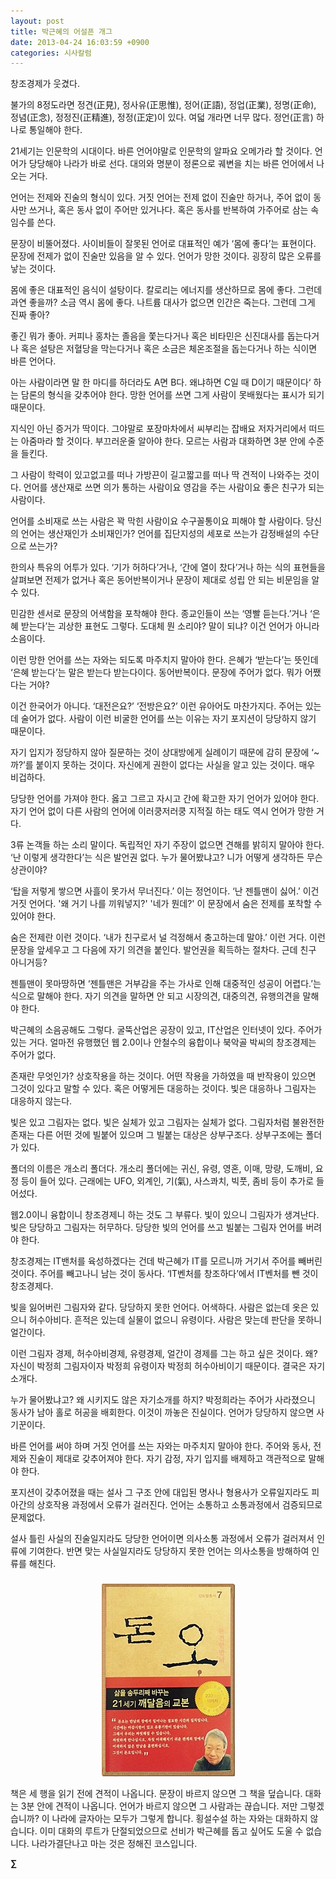 ```yaml
---
layout: post
title: 박근혜의 어설픈 개그
date: 2013-04-24 16:03:59 +0900
categories: 시사칼럼
---
```

창조경제가 웃겼다. 


  


불가의 8정도라면 정견(正見), 정사유(正思惟), 정어(正語), 정업(正業), 정명(正命), 정념(正念), 정정진(正精進), 정정(正定)이 있다. 여덟 개라면 너무 많다. 정언(正言) 하나로 통일해야 한다. 


  


21세기는 인문학의 시대이다. 바른 언어야말로 인문학의 알파요 오메가라 할 것이다. 언어가 당당해야 나라가 바로 선다. 대의와 명분이 정론으로 궤변을 치는 바른 언어에서 나오는 거다.


  


언어는 전제와 진술의 형식이 있다. 거짓 언어는 전제 없이 진술만 하거나, 주어 없이 동사만 쓰거나, 혹은 동사 없이 주어만 있거나다. 혹은 동사를 반복하여 가주어로 삼는 속임수를 쓴다.


  


문장이 비뚤어졌다. 사이비들이 잘못된 언어로 대표적인 예가 ‘몸에 좋다’는 표현이다. 문장에 전제가 없이 진술만 있음을 알 수 있다. 언어가 망한 것이다. 굉장히 많은 오류를 낳는 것이다. 


  


몸에 좋은 대표적인 음식이 설탕이다. 칼로리는 에너지를 생산하므로 몸에 좋다. 그런데 과연 좋을까? 소금 역시 몸에 좋다. 나트륨 대사가 없으면 인간은 죽는다. 그런데 그게 진짜 좋아? 


  


좋긴 뭐가 좋아. 커피나 홍차는 졸음을 쫓는다거나 혹은 비타민은 신진대사를 돕는다거나 혹은 설탕은 저혈당을 막는다거나 혹은 소금은 체온조절을 돕는다거나 하는 식이면 바른 언어다.


  


아는 사람이라면 말 한 마디를 하더라도 A면 B다. 왜냐하면 C일 때 D이기 때문이다‘ 하는 담론의 형식을 갖추어야 한다. 망한 언어를 쓰면 그게 사람이 못배웠다는 표시가 되기 때문이다. 


  


지식인 아닌 증거가 딱이다. 그야말로 포장마차에서 씨부리는 잡배요 저자거리에서 떠드는 아줌마라 할 것이다. 부끄러운줄 알아야 한다. 모르는 사람과 대화하면 3분 안에 수준을 들킨다. 


  


그 사람이 학력이 있고없고를 떠나 가방끈이 길고짧고를 떠나 딱 견적이 나와주는 것이다. 언어를 생산재로 쓰면 의가 통하는 사람이요 영감을 주는 사람이요 좋은 친구가 되는 사람이다. 


  


언어를 소비재로 쓰는 사람은 꽉 막힌 사람이요 수구꼴통이요 피해야 할 사람이다. 당신의 언어는 생산재인가 소비재인가? 언어를 집단지성의 세포로 쓰는가 감정배설의 수단으로 쓰는가?


  


한의사 특유의 어투가 있다. ‘기가 허하다’거나, ‘간에 열이 찼다’거나 하는 식의 표현들을 살펴보면 전제가 없거나 혹은 동어반복이거나 문장이 제대로 성립 안 되는 비문임을 알 수 있다. 


  


민감한 센서로 문장의 어색함을 포착해야 한다. 종교인들이 쓰는 ‘영빨 듣는다.’거나 ‘은혜 받는다’는 괴상한 표현도 그렇다. 도대체 뭔 소리야? 말이 되냐? 이건 언어가 아니라 소음이다. 


  


이런 망한 언어를 쓰는 자와는 되도록 마주치지 말아야 한다. 은혜가 ‘받는다’는 뜻인데 ‘은혜 받는다’는 말은 받는다 받는다이다. 동어반복이다. 문장에 주어가 없다. 뭐가 어쨌다는 거야? 


  


이건 한국어가 아니다. ‘대전은요?’ ‘전방은요?’ 이런 유아어도 마찬가지다. 주어는 있는데 술어가 없다. 사람이 이런 비굴한 언어를 쓰는 이유는 자기 포지션이 당당하지 않기 때문이다. 


  


자기 입지가 정당하지 않아 질문하는 것이 상대방에게 실례이기 때문에 감히 문장에 ‘~까?’를 붙이지 못하는 것이다. 자신에게 권한이 없다는 사실을 알고 있는 것이다. 매우 비겁하다. 


  


당당한 언어를 가져야 한다. 옳고 그르고 자시고 간에 확고한 자기 언어가 있어야 한다. 자기 언어 없이 다른 사람의 언어에 이러쿵저러쿵 지적질 하는 태도 역시 언어가 망한 거다. 


  


3류 논객들 하는 소리 말이다. 독립적인 자기 주장이 없으면 견해를 밝히지 말아야 한다. ‘난 이렇게 생각한다’는 식은 발언권 없다. 누가 물어봤냐고? 니가 어떻게 생각하든 무슨 상관이야?


  


‘탑을 저렇게 쌓으면 사흘이 못가서 무너진다.’ 이는 정언이다. ‘난 젠틀맨이 싫어.’ 이건 거짓 언어다. '왜 거기 나를 끼워넣지?' '네가 뭔데?' 이 문장에서 숨은 전제를 포착할 수 있어야 한다. 


  


숨은 전제란 이런 것이다. ‘내가 친구로서 널 걱정해서 충고하는데 말야.’ 이런 거다. 이런 문장을 앞세우고 그 다음에 자기 의견을 붙인다. 발언권을 획득하는 절차다. 근데 친구 아니거등? 


  


젠틀맨이 못마땅하면 ‘젠틀맨은 거부감을 주는 가사로 인해 대중적인 성공이 어렵다.’는 식으로 말해야 한다. 자기 의견을 말하면 안 되고 시장의견, 대중의견, 유행의견을 말해야 한다. 


  


박근혜의 소음공해도 그렇다. 굴뚝산업은 공장이 있고, IT산업은 인터넷이 있다. 주어가 있는 거다. 얼마전 유행했던 웹 2.0이나 안철수의 융합이나 북악골 박씨의 창조경제는 주어가 없다. 


  


존재란 무엇인가? 상호작용을 하는 것이다. 어떤 작용을 가하였을 때 반작용이 있으면 그것이 있다고 말할 수 있다. 혹은 어떻게든 대응하는 것이다. 빛은 대응하나 그림자는 대응하지 않는다. 


  


빛은 있고 그림자는 없다. 빛은 실체가 있고 그림자는 실체가 없다. 그림자처럼 불완전한 존재는 다른 어떤 것에 빌붙어 있으며 그 빌붙는 대상은 상부구조다. 상부구조에는 폴더가 있다. 


  


폴더의 이름은 개소리 폴더다. 개소리 폴더에는 귀신, 유령, 영혼, 이매, 망량, 도깨비, 요정 등이 들어 있다. 근래에는 UFO, 외계인, 기(氣), 사스콰치, 빅풋, 좀비 등이 추가로 들어섰다. 


  


웹2.0이니 융합이니 창조경제니 하는 것도 그 부류다. 빛이 있으니 그림자가 생겨난다. 빛은 당당하고 그림자는 허무하다. 당당한 빛의 언어를 쓰고 빌붙는 그림자 언어를 버려야 한다. 


  


창조경제는 IT밴처를 육성하겠다는 건데 박근혜가 IT를 모르니까 거기서 주어를 빼버린 것이다. 주어를 빼고나니 남는 것이 동사다. ‘IT벤처를 창조하다’에서 IT벤처를 뺀 것이 창조경제다.


  


빛을 잃어버린 그림자와 같다. 당당하지 못한 언어다. 어색하다. 사람은 없는데 옷은 있으니 허수아비다. 흔적은 있는데 실물이 없으니 유령이다. 사람은 맞는데 판단을 못하니 얼간이다. 


  


이런 그림자 경제, 허수아비경제, 유령경제, 얼간이 경제를 그는 하고 싶은 것이다. 왜? 자신이 박정희 그림자이자 박정희 유령이자 박정희 허수아비이기 때문이다. 결국은 자기소개다. 


  


누가 물어봤냐고? 왜 시키지도 않은 자기소개를 하지? 박정희라는 주어가 사라졌으니 동사가 남아 홀로 허공을 배회한다. 이것이 까놓은 진실이다. 언어가 당당하지 않으면 사기꾼이다. 


  


바른 언어를 써야 하며 거짓 언어를 쓰는 자와는 마주치지 말아야 한다. 주어와 동사, 전제와 진술이 제대로 갖추어져야 한다. 자기 감정, 자기 입지를 배제하고 객관적으로 말해야 한다. 


  


포지션이 갖추어졌을 때는 설사 그 구조 안에 대입된 명사나 형용사가 오류일지라도 피아간의 상호작용 과정에서 오류가 걸러진다. 언어는 소통하고 소통과정에서 검증되므로 문제없다.



설사 틀린 사실의 진술일지라도 당당한 언어이면 의사소통 과정에서 오류가 걸러져서 인류에 기여한다. 반면 맞는 사실일지라도 당당하지 못한 언어는 의사소통을 방해하여 인류를 해친다.   




 ###


  




<p align="center">
  <a href="?mid=DonOh"><img alt="345678.jpg" src="files/attach/images/198/727/315/55.JPG" /> <br /></a> 
  
  <p>
  </p> 책은 세 행을 읽기 전에 견적이 나옵니다. 문장이 바르지 않으면 그 책을 덮습니다. 대화는 3분 안에 견적이 나옵니다. 언어가 바르지 않으면 그 사람과는 끊습니다. 저만 그렇겠습니까? 이 나라에 글자아는 모두가 그렇게 합니다. 횡설수설 하는 자와는 대화하지 않습니다. 이미 대화의 루트가 단절되었으므로 선비가 박근혜를 돕고 싶어도 도울 수 없습니다. 나라가결단나고 마는 것은 정해진 코스입니다. 
  
  <p>
  </p>
  
  <p>
    <b>∑</b> <br /><br />
  </p>
  
  <p>
  </p>
  
  <p>
  </p>
  
  <p>
  </p>
  
  <p>
  </p>
  
  <p>
  </p>
  
  <p>
  </p>
  
  <p>
  </p>
  
  <p>
  </p>
  
  <p>
  </p>
  
  <p>
  </p>
  
  <p>
  </p>
</p>